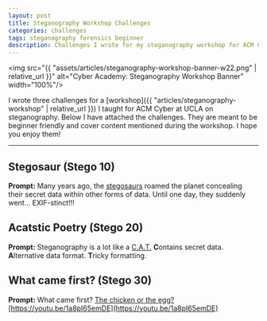 ```yaml
---
layout: post
title: Steganography Workshop Challenges
categories: challenges
tags: steganography forensics beginner
description: Challenges I wrote for my steganography workshop for ACM Cyber at UCLA.
---
```


<img src="{{ "assets/articles/steganography-workshop-banner-w22.png" | relative_url }}" alt="Cyber Academy: Steganography Workshop Banner" width="100%"/>

I wrote three challenges for a [workshop]({{ "articles/steganography-workshop" | relative_url }}) I taught for ACM Cyber at UCLA on steganography. Below I have attached the challenges. They are meant to be beginner friendly and cover content mentioned during the workshop. I hope you enjoy them!

---

## Stegosaur (Stego 10)

**Prompt:** Many years ago, the [stegosaurs](https://github.com/bliutech/cyber-tower/raw/main/challenges/cyber-academy-w22/stegosaur/stegosaur.jpg) roamed the planet concealing their secret data within other forms of data. Until one day, they suddenly went... EXIF-stinct!!!

## Acatstic Poetry (Stego 20)

**Prompt:** Steganography is a lot like a [C.A.T.](https://github.com/bliutech/cyber-tower/raw/main/challenges/cyber-academy-w22/acatstic-poetry/cat.zip) **C**ontains secret data. **A**lternative data format. **T**ricky formatting.

## What came first? (Stego 30)

**Prompt:** What came first? [The chicken or the egg?](https://github.com/bliutech/cyber-tower/raw/main/challenges/cyber-academy-w22/what-came-first/chicken-or-egg.zip) [https://youtu.be/1a8pI65emDE](https://youtu.be/1a8pI65emDE)
